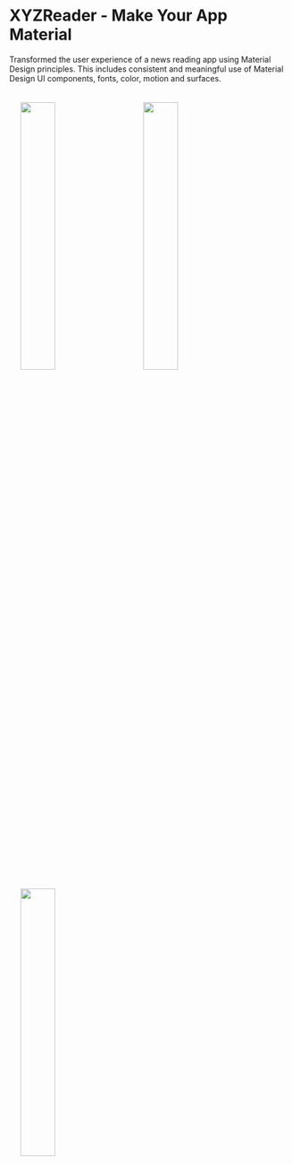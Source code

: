 # XYZReader - Make Your App Material

Transformed the user experience of a news reading app using Material Design principles. This includes consistent and meaningful use of Material Design UI components, fonts, color, motion and surfaces.

<img width="35%" vspace="20" hspace="20" src="https://user-images.githubusercontent.com/8088547/29872181-1a0b6516-8dac-11e7-8af2-6d2d9b431ad6.png" /> <img width="35%" vspace="20" hspace="20" src="https://user-images.githubusercontent.com/8088547/29872182-1a33599a-8dac-11e7-8322-4fbbe83da1ec.png" /> 
<img width="35%" hspace="20" vspace="20" src="https://user-images.githubusercontent.com/8088547/29872183-1a4f30fc-8dac-11e7-8494-de5750c8a614.png" />
